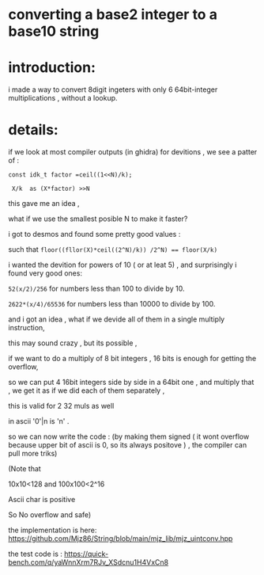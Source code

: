 # converting a base2 integer to a base10 string


# introduction:
 i made a way to convert 8digit ingeters with only 6  64bit-integer multiplications , without a lookup.


# details:
 if we look at most compiler outputs (in ghidra) for devitions , we see a patter of :
```
const idk_t factor =ceil((1<<N)/k);

 X/k  as (X*factor) >>N
```

this gave me an idea , 

what if we use the smallest posible N to make it faster?

 i got to desmos and found some pretty good values :


 such that 
`floor((fllor(X)*ceil((2^N)/k)) /2^N) == floor(X/k)`

i wanted  the devition for powers of 10 ( or at leat 5) , 
and surprisingly i found very good ones:


`52(x/2)/256` for numbers less than 100 to divide by 10.


`2622*(x/4)/65536` for numbers less than 10000 to divide by 100.



and i got an idea , what if we devide all of them in a single multiply instruction,

this may sound crazy , but its possible ,

if we want to do a multiply of 8 bit integers , 16 bits is enough  for getting the overflow,

so we can put 4 16bit integers side by side in a 64bit one , and multiply that , 
we get it as if we did each of them separately  ,

this is valid for 2 32 muls as well


in ascii '0'|n is 'n' .

so we can now write the code 
:
(by making them signed (  it wont overflow because upper bit of ascii is 0, so its always positove ) , the compiler can pull more triks)

(Note that 

10x10<128
and
100x100<2^16

Ascii char is positive 

So
No overflow and safe)

the implementation is here:
https://github.com/Mjz86/String/blob/main/mjz_lib/mjz_uintconv.hpp

the test code is :
https://quick-bench.com/q/yaWnnXrm7RJv_XSdcnu1H4VxCn8


